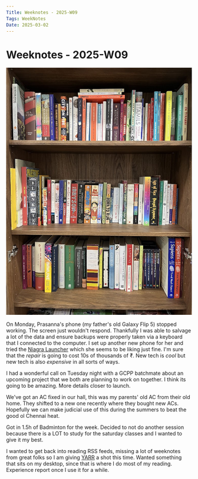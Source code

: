 ```yaml
---
Title: Weeknotes - 2025-W09
Tags: WeekNotes
Date: 2025-03-02
---
```


# Weeknotes - 2025-W09

![Cover image for 2025-W09](/weeknotes/_images/cover-2025-w09.jpg)

On Monday, Prasanna's phone (my father's old Galaxy Flip 5) stopped working. The screen just wouldn't respond. Thankfully I was able to salvage a lot of the data and ensure backups were properly taken via a keyboard that I connected to the computer. I set up another new phone for her and tried the [Niagra Launcher](https://niagaralauncher.app/) which she seems to be liking just fine. I'm sure that the _repair_ is going to cost 10s of thousands of ₹. New tech is _cool_ but new tech is also _expensive_ in all sorts of ways.

I had a wonderful call on Tuesday night with a GCPP batchmate about an upcoming project that we both are planning to work on together. I think its going to be amazing. More details closer to launch.

We've got an AC fixed in our hall, this was my parents' old AC from their old home. They shifted to a new one recently where they bought new ACs. Hopefully we can make judicial use of this during the summers to beat the good ol Chennai heat.

Got in 1.5h of Badminton for the week. Decided to not do another session because there is a LOT to study for the saturday classes and I wanted to give it my best.

I wanted to get back into reading RSS feeds, missing a lot of weeknotes from great folks so I am giving [YARR](https://github.com/nkanaev/yarr) a shot this time. Wanted something that sits on my desktop, since that is where I do most of my reading. Experience report once I use it for a while.